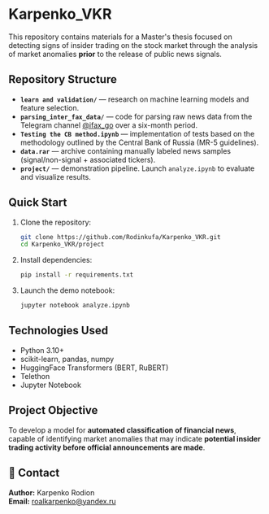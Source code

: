 # Karpenko_VKR

This repository contains materials for a Master's thesis focused on detecting signs of insider trading on the stock market through the analysis of market anomalies **prior** to the release of public news signals.

## Repository Structure

- **`learn and validation/`** — research on machine learning models and feature selection.
- **`parsing_inter_fax_data/`** — code for parsing raw news data from the Telegram channel [@ifax_go](https://t.me/ifax_go) over a six-month period.
- **`Testing the CB method.ipynb`** — implementation of tests based on the methodology outlined by the Central Bank of Russia (MR-5 guidelines).
- **`data.rar`** — archive containing manually labeled news samples (signal/non-signal + associated tickers).
- **`project/`** — demonstration pipeline. Launch `analyze.ipynb` to evaluate and visualize results.

## Quick Start

1. Clone the repository:
    ```bash
    git clone https://github.com/Rodinkufa/Karpenko_VKR.git
    cd Karpenko_VKR/project
    ```

2. Install dependencies:
    ```bash
    pip install -r requirements.txt
    ```

3. Launch the demo notebook:
    ```bash
    jupyter notebook analyze.ipynb
    ```

## Technologies Used

- Python 3.10+
- scikit-learn, pandas, numpy
- HuggingFace Transformers (BERT, RuBERT)
- Telethon
- Jupyter Notebook

## Project Objective

To develop a model for **automated classification of financial news**, capable of identifying market anomalies that may indicate **potential insider trading activity before official announcements are made**.

## 📎 Contact

**Author:** Karpenko Rodion  
**Email:** roalkarpenko@yandex.ru
